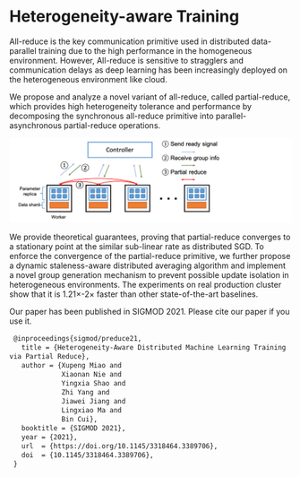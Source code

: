 Heterogeneity-aware Training
========================================

All-reduce is the key communication primitive used in distributed data-parallel training due to the high performance in the homogeneous environment. However, All-reduce is sensitive to stragglers and communication delays as deep learning has been increasingly deployed on the heterogeneous environment like cloud. 

We propose and analyze a novel variant of all-reduce, called partial-reduce, which provides high heterogeneity tolerance and performance by decomposing the synchronous all-reduce primitive into parallel-asynchronous partial-reduce operations. 

![](preduce.png)

We provide theoretical guarantees, proving that partial-reduce converges to a stationary point at the similar sub-linear rate as distributed SGD. To enforce the convergence of the partial-reduce primitive, we further propose a dynamic staleness-aware distributed averaging algorithm and implement a novel group generation mechanism to prevent possible update isolation in heterogeneous environments. The experiments on real production cluster show that it is 1.21×-2× faster than other state-of-the-art baselines.

Our paper has been published in SIGMOD 2021. Please cite our paper if you use it.

```
 @inproceedings{sigmod/preduce21,
   title = {Heterogeneity-Aware Distributed Machine Learning Training via Partial Reduce},
   author = {Xupeng Miao and
             Xiaonan Nie and
             Yingxia Shao and
             Zhi Yang and
             Jiawei Jiang and
             Lingxiao Ma and
             Bin Cui},
   booktitle = {SIGMOD 2021},
   year = {2021},
   url  = {https://doi.org/10.1145/3318464.3389706},
   doi  = {10.1145/3318464.3389706},
 }
```